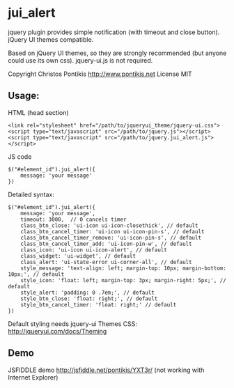 jui_alert
=========

jquery plugin provides simple notification (with timeout and close button). jQuery UI themes compatible.

Based on jQuery UI themes, so they are strongly recommended (but anyone could use its own css). jquery-ui.js is not required.

Copyright Christos Pontikis http://www.pontikis.net License MIT

Usage:
---

<p>HTML (head section)</p>

    <link rel="stylesheet" href="/path/to/jqueryui_theme/jquery-ui.css">
    <script type="text/javascript" src="/path/to/jquery.js"></script>
    <script type="text/javascript" src="/path/to/jquery.jui_alert.js"></script>


<p>JS code</p>

    $("#element_id").jui_alert({
        message: 'your message'
    })

Detailed syntax:

    $("#element_id").jui_alert({
        message: 'your message',
        timeout: 3000,  // 0 cancels timer
        class_btn_close: 'ui-icon ui-icon-closethick', // default
        class_btn_cancel_timer: 'ui-icon ui-icon-pin-s', // default
        class_btn_cancel_timer_remove: 'ui-icon-pin-s', // default
        class_btn_cancel_timer_add: 'ui-icon-pin-w', // default
        class_icon: 'ui-icon ui-icon-alert', // default
        class_widget: 'ui-widget', // default
        class_alert: 'ui-state-error ui-corner-all', // default
        style_message: 'text-align: left; margin-top: 10px; margin-bottom: 10px;', // default
        style_icon: 'float: left; margin-top: 3px; margin-right: 5px;', // default
        style_alert: 'padding: 0 .7em;', // default
        style_btn_close: 'float: right;', // default
        style_btn_cancel_timer: 'float: right;' // default
    })


Default styling needs jquery-ui Themes CSS: http://jqueryui.com/docs/Theming

Demo
---

JSFIDDLE demo http://jsfiddle.net/pontikis/YXT3r/  (not working with Internet Explorer)